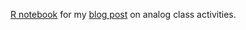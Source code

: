 [R notebook][1] for my [blog post][2] on analog class activities.

[1]: docs/analog.md
[2]: https://garstats.wordpress.com/2019/08/22/analog/
